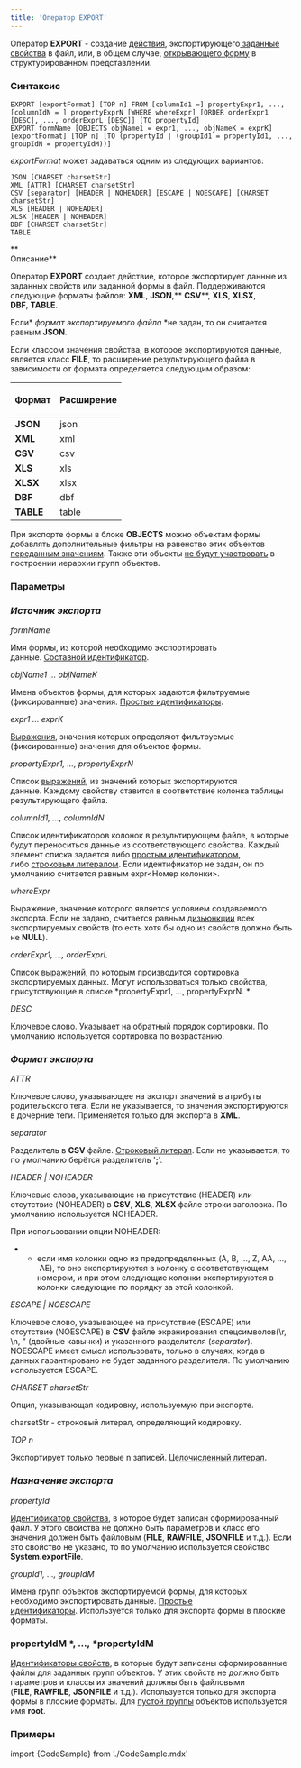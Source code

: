 ```yaml
---
title: 'Оператор EXPORT'
---
```


Оператор **EXPORT** - создание [действия](Actions.md), экспортирующего[ заданные свойства](Data_export_EXPORT_.md) в файл, или, в общем случае, [открывающего форму](In_a_structured_view_EXPORT_IMPORT_.md) в структурированном представлении. 

### Синтаксис

    EXPORT [exportFormat] [TOP n] FROM [columnId1 =] propertyExpr1, ..., [columnIdN = ] propertyExprN [WHERE whereExpr] [ORDER orderExpr1 [DESC], ..., orderExprL [DESC]] [TO propertyId]
    EXPORT formName [OBJECTS objName1 = expr1, ..., objNameK = exprK] [exportFormat] [TOP n] [TO (propertyId | (groupId1 = propertyId1, ..., groupIdN = propertyIdM))]

*exportFormat* может задаваться одним из следующих вариантов:

    JSON [CHARSET charsetStr]
    XML [ATTR] [CHARSET charsetStr]
    CSV [separator] [HEADER | NOHEADER] [ESCAPE | NOESCAPE] [CHARSET charsetStr]
    XLS [HEADER | NOHEADER]
    XLSX [HEADER | NOHEADER]
    DBF [CHARSET charsetStr]
    TABLE

**  
Описание**

Оператор **EXPORT** создает действие, которое экспортирует данные из заданных свойств или заданной формы в файл. Поддерживаются следующие форматы файлов: **XML**, **JSON**,** **CSV****, **XLS**, **XLSX**, **DBF**, **TABLE**. 

Если* *формат экспортируемого файла* *не задан, то он считается равным **JSON**.

Если классом значения свойства, в которое экспортируются данные, является класс **FILE**, то расширение результирующего файла в зависимости от формата определяется следующим образом:

|<p>Формат</p>|<p>Расширение</p>|
|---|---|
|<strong>JSON</strong>|json|
|<strong>XML</strong>|xml|
|<strong>CSV</strong>|csv|
|<strong>XLS</strong>|xls|
|<strong>XLSX</strong>|xlsx|
|<strong>DBF</strong>|dbf|
|<strong>TABLE</strong>|table|

При экспорте формы в блоке **OBJECTS** можно объектам формы добавлять дополнительные фильтры на равенство этих объектов [переданным значениям](Open_form.md#params). Также эти объекты [не будут участвовать](Structured_view.md#objects-broken) в построении иерархии групп объектов.

### Параметры

### *Источник экспорта*

*formName*

Имя формы, из которой необходимо экспортировать данные. [Составной идентификатор](IDs.md#cid-broken).

*objName1 ... objNameK*

Имена объектов формы, для которых задаются фильтруемые (фиксированные) значения. [Простые идентификаторы](IDs.md#id-broken).

*expr1 ... exprK*

[Выражения](Expression.md), значения которых определяют фильтруемые (фиксированные) значения для объектов формы.

*propertyExpr1, ..., propertyExprN*

Список [выражений](Expression.md), из значений которых экспортируются данные. Каждому свойству ставится в соответствие колонка таблицы результирующего файла.

*columnId1, ..., columnIdN*

Список идентификаторов колонок в результирующем файле, в которые будут переноситься данные из соответствующего свойства. Каждый элемент списка задается либо [простым идентификатором](IDs.md#id-broken), либо [строковым литералом](Literals.md#strliteral-broken). Если идентификатор не задан, он по умолчанию считается равным expr<Номер колонки\>.

*whereExpr*

Выражение, значение которого является условием создаваемого экспорта. Если не задано, считается равным [дизьюнкции](Logical_operators_AND_OR_NOT_XOR_.md) всех экспортируемых свойств (то есть хотя бы одно из свойств должно быть не **NULL**).

*orderExpr1, ..., orderExprL*

Список [выражений](Expression.md), по которым производится сортировка экспортируемых данных. Могут использоваться только свойства, присутствующие в списке *propertyExpr1, ..., propertyExprN. *

*DESC*

Ключевое слово. Указывает на обратный порядок сортировки. По умолчанию используется сортировка по возрастанию.

### *Формат экспорта*

*ATTR*

Ключевое слово, указывающее на экспорт значений в атрибуты родительского тега. Если не указывается, то значения экспортируются в дочерние теги. Применяется только для экспорта в **XML**.

*separator*

Разделитель в **CSV** файле. [Строковый литерал](Literals.md#strliteral-broken). Если не указывается, то по умолчанию берётся разделитель '**;**'.

*HEADER | NOHEADER*

Ключевые слова, указывающие на присутствие (HEADER) или отсутствие (NOHEADER) в **CSV**, **XLS**, **XLSX** файле строки заголовка. По умолчанию используется NOHEADER.

При использовании опции NOHEADER:

-   -   если имя колонки одно из предопределенных (A, B, ..., Z, AA, ...,  AE), то оно экспортируются в колонку с соответствующем номером, и при этом следующие колонки экспортируются в колонки следующие по порядку за этой колонкой.

*ESCAPE | NOESCAPE*

Ключевое слово, указывающее на присутствие (ESCAPE) или отсутствие (NOESCAPE) в **CSV** файле экранирования спецсимволов(\\r, \\n, " (двойные кавычки) и указанного разделителя (*separator*). NOESCAPE имеет смысл использовать, только в случаях, когда в данных гарантировано не будет заданного разделителя. По умолчанию используется ESCAPE.

*CHARSET charsetStr*

Опция, указывающая кодировку, используемую при экспорте.

charsetStr - строковый литерал, определяющий кодировку. 

*TOP n*

Экспортирует только первые n записей. [Целочисленный литерал](Literals.md).

### *Назначение экспорта*

*propertyId*

[Идентификатор свойства](IDs.md#propertyid-broken), в которое будет записан сформированный файл. У этого свойства не должно быть параметров и класс его значения должен быть файловым (**FILE**, **RAWFILE**, **JSONFILE** и т.д.). Если это свойство не указано, то по умолчанию используется свойство **System.exportFile**.

*groupId1, ..., groupIdM*

Имена групп объектов экспортируемой формы, для которых необходимо экспортировать данные. [Простые идентификаторы](IDs.md#id-broken). Используется только для экспорта формы в плоские форматы.

### propertyIdM *, ..., *propertyIdM

[Идентификаторы свойств](IDs.md#propertyid-broken), в которые будут записаны сформированные файлы для заданных групп объектов. У этих свойств не должно быть параметров и классы их значений должны быть файловыми (**FILE**, **RAWFILE**, **JSONFILE** и т.д.). Используется только для экспорта формы в плоские форматы. Для [пустой группы](Static_view.md#empty) объектов используется имя **root**. 

### Примеры


import {CodeSample} from './CodeSample.mdx'

<CodeSample url="https://ru-documentation.lsfusion.org/sample?file=ActionSample&block=exportplain"/>

<CodeSample url="https://ru-documentation.lsfusion.org/sample?file=ActionSample&block=export"/>

  

  
